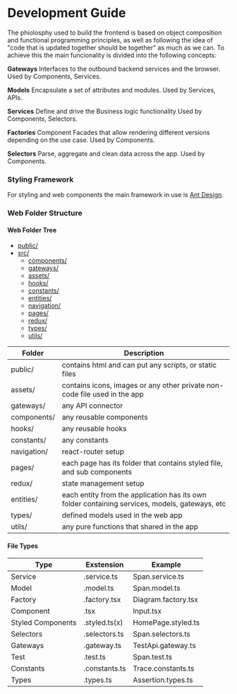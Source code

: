 # Development Guide

The phiolosphy used to build the frontend is based on object composition and functional programming principles, as well as following the idea of "code that is updated together should be together" as much as we can. To achieve this the main funcionality is divided into the following concepts:

**Gateways**
Interfaces to the outbound backend services and the browser.
Used by  Components, Services.

**Models**
Encapsulate a set of attributes and modules.
Used by Services, APIs.

**Services**
Define and drive the Business logic functionality
Used by Components, Selectors.

**Factories**
Component Facades that allow rendering different versions depending on the use case.
Used by Components.

**Selectors**
Parse, aggregate and clean data across the app.
Used by Components.

### Styling Framework
For styling and web components the main framework in use is [Ant Design](https://ant.design/).

### Web Folder Structure

####  Web Folder Tree

- [public/](./web/public)
- [src/](./web/src)
  - [components/](./web/src/components)
  - [gateways/](./web/src/gateways)
  - [assets/](./web/src/assets)
  - [hooks/](./web/src/hooks)
  - [constants/](./web/src/lib)
  - [entities/](./web/src/entities/)
  - [navigation/](./web/src/navigation)
  - [pages/](./web/src/pages)
  - [redux/](./web/src/redux)
  - [types/](./web/src/types)
  - [utils/](./web/src/utils)

| Folder      | Description                                                            |
| ----------- | ---------------------------------------------------------------------- |
| public/     | contains html and can put any scripts, or static files                 |
| assets/     | contains icons, images or any other private non-code file used in the app                 |
| gateways/ | any API connector                                                |
| components/ | any reusable components                                                |
| hooks/      | any reusable hooks                                                     |
| constants/  | any constants                                                          |
| navigation/ | react-router setup                                                     |
| pages/      | each page has its folder that contains styled file, and sub components |
| redux/      | state management setup                                                 |
| entities/   | each entity from the application has its own folder containing services, models, gateways, etc           |
| types/      | defined models used in the web app                                     |
| utils/      | any pure functions that shared in the app                              |

#### File Types

| Type      | Exstension                | Example
| ----------- | ----------------------- | ----
| Service     | .service.ts             | Span.service.ts
| Model      | .model.ts               | Span.model.ts
| Factory   | .factory.tsx             | Diagram.factory.tsx
| Component | .tsx                     | Input.tsx
| Styled Components | .styled.ts(x)    | HomePage.styled.ts
| Selectors | .selectors.ts | Span.selectors.ts
| Gateways | .gateway.ts    | TestApi.gateway.ts
| Test | .test.ts | Span.test.ts|
| Constants | .constants.ts | Trace.constants.ts
| Types | .types.ts | Assertion.types.ts
